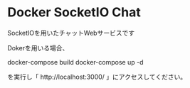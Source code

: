# Docker SocketIO Chat

SocketIOを用いたチャットWebサービスです

Dokerを用いる場合、

 docker-compose build
docker-compose up -d

を実行し「 http://localhost:3000/ 」にアクセスしてください。

